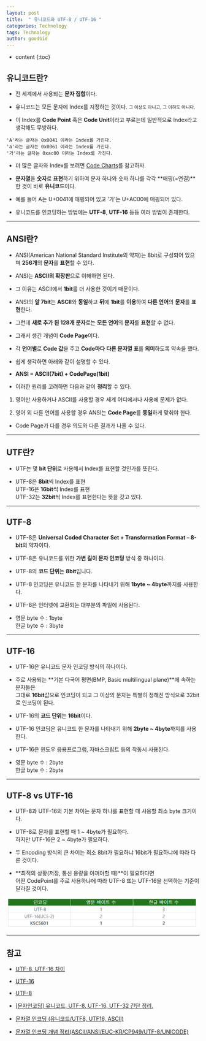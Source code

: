 ```yaml
---
layout: post
title:  " 유니코드와 UTF-8 / UTF-16 "
categories: Technology
tags: Technology
author: goodGid
---
```

* content
{:toc}

## 유니코드란?

* 전 세계에서 사용되는 **문자 집합**이다.

* 유니코드는 모든 문자에 Index를 지정하는 것이다. <small>그 이상도 아니고, 그 이하도 아니다.</small>

* 이 Index를 **Code Point** 혹은 **Code Unit**이라고 부르는데 일반적으로 Index라고 생각해도 무방하다.

```
'A'라는 글자는 0x0041 이라는 Index를 가진다.
'a'라는 글자는 0x0061 이라는 Index를 가진다.
'가'라는 글자는 0xac00 이라는 Index를 가진다.
```










* 더 많은 글자와 Index를 보려면 [Code Charts](http://www.unicode.org/charts/)를 참고하자.

* **문자열**을 **숫자**로 **표현**하기 위하여 문자 하나와 숫자 하나를 각각 **매핑(=연결)**한 것이 바로 **유니코드**이다. 

* 예를 들어 A는 U+0041에 매핑되어 있고 '가'는 U+AC00에 매핑되어 있다. 

* 유니코드를 인코딩하는 방법에는 **UTF-8**, **UTF-16** 등등 여러 방법이 존재한다. 


---

## ANSI란?

* ANSI(American National Standard Institute의 약자)는 8bit로 구성되어 있으며 **256개**의 **문자**를 **표현**할 수 있다.

* ANSI는 **ASCII의 확장판**으로 이해하면 된다. 

* 그 이유는 ASCII에서 **1bit**를 더 사용한 것이기 때문이다.

* ANSI의 **앞 7bit**는 **ASCII**와 **동일**하고 **뒤**에 **1bit**를 **이용**하여 **다른 언어**의 **문자**를 **표현**한다.

* 그런데 **새로 추가 된 128개 문자**로는 **모든 언어**의 **문자**를 **표현**할 수 없다.

* 그래서 생긴 개념이 **Code Page**이다.

* 각 **언어별**로 **Code 값**을 주고 **Code마다** **다른 문자열 표**를 **의미**하도록 약속을 했다.

* 쉽게 생각하면 아래와 같이 설명할 수 있다.

* **ANSI = ASCII(7bit) + CodePage(1bit)**

* 이러한 원리를 고려하면 다음과 같이 **정리**할 수 있다.

1. 영어만 사용하거나 ASCII를 사용할 경우 세계 어디에서나 사용에 문제가 없다.

2. 영어 외 다른 언어를 사용할 경우 ANSI는 **Code Page**를 **동일**하게 맞춰야 한다.

* Code Page가 다를 경우 의도와 다른 결과가 나올 수 있다.

---

## UTF란?

* UTF는 몇 **bit 단위**로 사용해서 Index를 표현할 것인가를 뜻한다.

* UTF-8은 **8bit**씩 Index를 표현 <br> UTF-16은 **16bit**씩 Index를 표현 <br> UTF-32는 **32bit**씩 Index를 표현한다는 뜻을 갖고 있다.

---

## UTF-8

* UTF-8은 **Universal Coded Character Set + Transformation Format – 8-bit**의 약자이다. 

* UTF-8은 유니코드를 위한 **가변 길이 문자 인코딩** 방식 중 하나이다. 

* UTF-8의 **코드 단위**는 **8bit**입니다.

* UTF-8 인코딩은 유니코드 한 문자를 나타내기 위해 **1byte ~ 4byte**까지를 사용한다.

* UTF-8은 인터넷에 교환되는 대부분의 파일에 사용된다.

* 영문 byte 수 : 1byte <br> 한글 byte 수 : 3byte

---

## UTF-16

* UTF-16은 유니코드 문자 인코딩 방식의 하나이다. 

* 주로 사용되는 **기본 다국어 평면(BMP, Basic multilingual plane)**에 속하는 문자들은 <br> 그대로 **16bit**값으로 인코딩이 되고 그 이상의 문자는 특별히 정해진 방식으로 32bit로 인코딩이 된다.

* UTF-16의 **코드 단위**는 **16bit**이다.

* UTF-16 인코딩은 유니코드 한 문자를 나타내기 위해 **2byte ~ 4byte**까지를 사용한다.

* UTF-16은 윈도우 응용프로그램, 자바스크립트 등의 작동시 사용된다.

* 영문 byte 수 : 2byte <br> 한글 byte 수 : 2byte

---

## UTF-8 vs UTF-16

* UTF-8과 UTF-16의 기본 차이는 문자 하나를 표현할 때 사용할 최소 byte 크기이다.

* UTF-8로 문자를 표현할 때 1 ~ 4byte가 필요하다. <br> 하지만 UTF-16은 2 ~ 4byte가 필요하다.

* 두 Encoding 방식의 큰 차이는 최소 8bit가 필요하냐 16bit가 필요하냐에 따라 다른 것이다. 

* **최적의 상황(저장, 통신 용량을 아껴야할 때)**이 필요하다면 <br> 어떤 CodePoint를 주로 사용하냐에 따라 UTF-8 또는 UTF-16을 선택하는 기준이 달라질 것이다.

![](/assets/img/posts/unicode_and_utf_encoding_1.png)


---

## 참고

* [UTF-8, UTF-16 차이](http://pickykang.tistory.com/13)

* [UTF-16](https://ko.wikipedia.org/wiki/UTF-16)

* [UTF-8](https://ko.wikipedia.org/wiki/UTF-8)

* [[문자인코딩] 유니코드, UTF-8, UTF-16, UTF-32 간단 정리.](http://blog.ggaman.com/896)

* [문자열 인코딩 (유니코드/UTF8, UTF16, ASCII)](http://brownbears.tistory.com/167)

* [문자열 인코딩 개념 정리(ASCII/ANSI/EUC-KR/CP949/UTF-8/UNICODE)](http://onlywis.tistory.com/2)